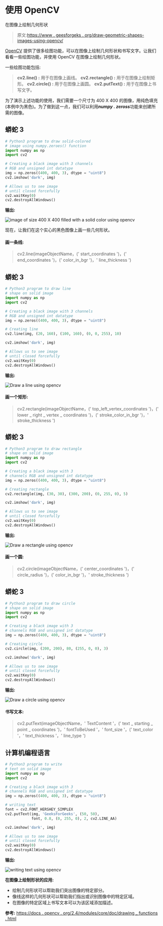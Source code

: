 # 使用 OpenCV

在图像上绘制几何形状

> 原文:[https://www . geesforgeks . org/draw-geometric-shapes-images-using-opencv/](https://www.geeksforgeeks.org/draw-geometric-shapes-images-using-opencv/)

[OpenCV](https://www.geeksforgeeks.org/set-opencv-anaconda-environment/) 提供了很多绘图功能，可以在图像上绘制几何形状和书写文字。让我们看看一些绘图功能，并使用 OpenCV 在图像上绘制几何形状。

一些绘图功能包括:

> **cv2.line() :** 用于在图像上画线。
> **cv2.rectangle() :** 用于在图像上绘制矩形。
> **cv2.circle() :** 用于在图像上画圆。
> **cv2.putText() :** 用于在图像上书写文字。

为了演示上述功能的使用，我们需要一个尺寸为 400 X 400 的图像，用纯色填充(本例中为黑色)。为了做到这一点，我们可以利用***numpy . zeross***功能来创建所需的图像。

## 蟒蛇 3

```py
# Python3 program to draw solid-colored
# image using numpy.zeroes() function
import numpy as np
import cv2

# Creating a black image with 3 channels
# RGB and unsigned int datatype
img = np.zeros((400, 400, 3), dtype = "uint8")
cv2.imshow('dark', img)

# Allows us to see image
# until closed forcefully
cv2.waitKey(0)
cv2.destroyAllWindows()
```

**输出:**

![image of size 400 X 400 filled with a solid color using opencv](img/df466a15d9ac7420781b001910a71d8a.png)

现在，让我们在这个实心的黑色图像上画一些几何形状。

#### 画一条线:

> cv2.line(imageObjectName，(' start_coordinates ')，(' end_coordinates ')，(' color_in_bgr ')，' line_thickness ')

## 蟒蛇 3

```py
# Python3 program to draw line
# shape on solid image
import numpy as np
import cv2

# Creating a black image with 3 channels
# RGB and unsigned int datatype
img = np.zeros((400, 400, 3), dtype = "uint8")

# Creating line
cv2.line(img, (20, 160), (100, 160), (0, 0, 255), 10)

cv2.imshow('dark', img)

# Allows us to see image
# until closed forcefully
cv2.waitKey(0)
cv2.destroyAllWindows()
```

**输出:**

![Draw a line using opencv](img/83d4cac8f6c645ee73443bda1c14be52.png)

#### 画一个矩形:

> cv2.rectangle(imageObjectName，(' top_left_vertex_coordinates ')，(' lower _ right _ vertex _ coordinates ')，(' stroke_color_in_bgr ')，' stroke_thickness ')

## 蟒蛇 3

```py
# Python3 program to draw rectangle
# shape on solid image
import numpy as np
import cv2

# Creating a black image with 3
# channels RGB and unsigned int datatype
img = np.zeros((400, 400, 3), dtype = "uint8")

# Creating rectangle
cv2.rectangle(img, (30, 30), (300, 200), (0, 255, 0), 5)

cv2.imshow('dark', img)

# Allows us to see image
# until closed forcefully
cv2.waitKey(0)
cv2.destroyAllWindows()
```

**输出:**

![Draw a rectangle using opencv](img/d6b0f632ef3916567008f9b3b9921ddf.png)

#### 画一个圆:

> cv2.circle(imageObjectName，(' center_coordinates ')，(' circle_radius ')，(' color_in_bgr ')，' stroke_thickness ')

## 蟒蛇 3

```py
# Python3 program to draw circle
# shape on solid image
import numpy as np
import cv2

# Creating a black image with 3
# channels RGB and unsigned int datatype
img = np.zeros((400, 400, 3), dtype = "uint8")

# Creating circle
cv2.circle(img, (200, 200), 80, (255, 0, 0), 3)

cv2.imshow('dark', img)

# Allows us to see image
# until closed forcefully
cv2.waitKey(0)
cv2.destroyAllWindows()
```

**输出:**

![Draw a circle using opencv](img/dc7d9c3ce24730fb30a5dd4d8adab096.png)

#### 书写文本:

> cv2.putText(imageObjectName，' TextContent '，(' text _ starting _ point _ coordinates ')，' fontToBeUsed '，' font_size '，(' text_color '，' text_thickness '，' line_type ')

## 计算机编程语言

```py
# Python3 program to write 
# text on solid image
import numpy as np
import cv2

# Creating a black image with 3
# channels RGB and unsigned int datatype
img = np.zeros((400, 400, 3), dtype = "uint8")

# writing text
font = cv2.FONT_HERSHEY_SIMPLEX
cv2.putText(img, 'GeeksForGeeks', (50, 50),
            font, 0.8, (0, 255, 0), 2, cv2.LINE_AA)

cv2.imshow('dark', img)

# Allows us to see image
# until closed forcefully
cv2.waitKey(0)
cv2.destroyAllWindows()
```

**输出:**

![writing text using opencv](img/9518def60c1886fdc30e149ab4c0fc20.png)

**在图像上绘制形状的应用:**

*   绘制几何形状可以帮助我们突出图像的特定部分。
*   像线这样的几何形状可以帮助我们指出或识别图像中的特定区域。
*   在图像的特定区域上书写文本可以为该区域添加描述。

**参考:**
[https://docs . opencv . org/2.4/modules/core/doc/drawing _ functions . html](https://docs.opencv.org/2.4/modules/core/doc/drawing_functions.html)